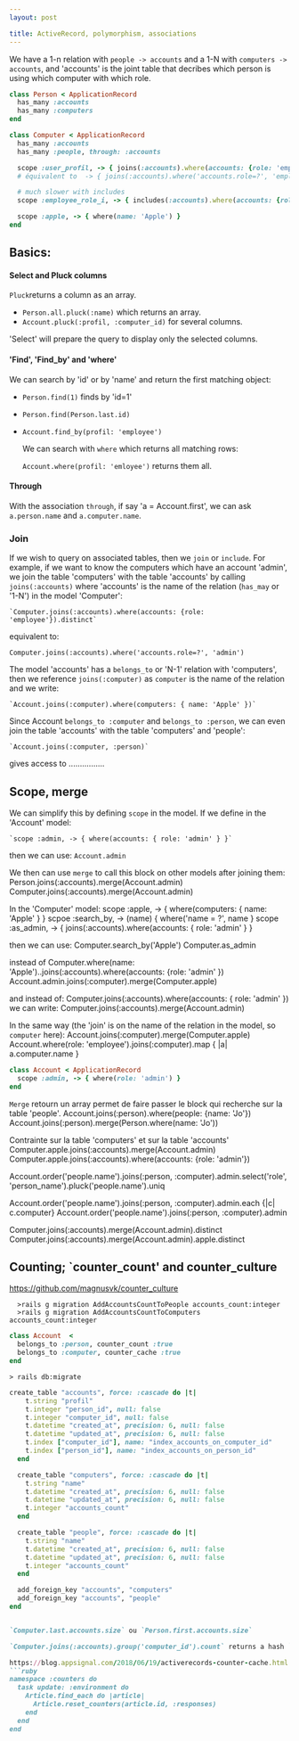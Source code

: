 ```yaml
---
layout: post

title: ActiveRecord, polymorphism, associations
---
```


We have a 1-n relation with `people -> accounts`  and a 1-N with `computers -> accounts`, and 'accounts' is the joint table that decribes which person is using which computer with which role. 


```ruby
class Person < ApplicationRecord
  has_many :accounts
  has_many :computers
end
```
```ruby
class Computer < ApplicationRecord
  has_many :accounts
  has_many :people, through: :accounts

  scope :user_profil, -> { joins(:accounts).where(accounts: {role: 'employee'}) }
  # équivalent to  -> { joins(:accounts).where('accounts.role=?', 'employee') }

  # much slower with includes
  scope :employee_role_i, -> { includes(:accounts).where(accounts: {role: 'employee'}).references(:accounts) }

  scope :apple, -> { where(name: 'Apple') }
end
```
## Basics:

#### Select and Pluck columns
`Pluck`returns a column as an array. 
- `Person.all.pluck(:name)` which returns an array.
- `Account.pluck(:profil, :computer_id)` for several columns.

'Select' will prepare the query to display only the selected columns.

#### 'Find', 'Find_by'  and 'where'
  We can search by 'id' or by 'name' and return the first matching object:
- `Person.find(1)` finds by 'id=1'
- `Person.find(Person.last.id)`
- `Account.find_by(profil: 'employee')`

  We can search with `where` which returns all matching rows:
  
  `Account.where(profil: 'emloyee')` returns them all.

#### Through

  With the association `through`, if say 'a = Account.first', we can ask `a.person.name`  and `a.computer.name`.

  
 ### Join
 
  If we wish to query on associated tables, then we `join` or `include`. For example, if we want to know the computers which have an account 'admin', we join the table 'computers' with the table 'accounts' by calling `joins(:accounts)` where 'accounts' is the name of the relation (`has_may` or '1-N') in the model 'Computer':
  
    `Computer.joins(:accounts).where(accounts: {role: 'employee'}).distinct`
  
equivalent to:

  `Computer.joins(:accounts).where('accounts.role=?', 'admin') `
  
  The model 'accounts' has a `belongs_to` or 'N-1' relation with 'computers', then we reference `joins(:computer)` as `computer` is the name of the relation and we  write:
  
    `Account.joins(:computer).where(computers: { name: 'Apple' })`
    
Since  Account `belongs_to :computer` and `belongs_to :person`,  we can even join the table 'accounts' with the table 'computers' and 'people':
  
    `Account.joins(:computer, :person)`
    
 gives access to ................

    
## Scope, merge

  We can simplify this by defining `scope` in the model. If we define in the 'Account' model:
  
    `scope :admin, -> { where(accounts: { role: 'admin' } }` 
    
then we can use:
    `Account.admin`
  
We then can use `merge` to call this block on other models after joining them:
    Person.joins(:accounts).merge(Account.admin)
    Computer.joins(:accounts).merge(Account.admin)
  
In the 'Computer' model:
  scope :apple, -> { where(computers: { name: 'Apple' } }
  scpoe :search_by, -> (name) { where('name = ?', name }
  scope :as_admin, -> { joins(:accounts).where(accounts: { role: 'admin' } }

then we can use:
    Computer.search_by('Apple')
    Computer.as_admin
    
instead of
     Computer.where(name: 'Apple')..joins(:accounts).where(accounts: {role: 'admin' })
    Account.admin.joins(:computer).merge(Computer.apple)
    
    
and  instead  of:
  Computer.joins(:accounts).where(accounts: { role: 'admin' })
we can write:
  Computer.joins(:accounts).merge(Account.admin)
  
In the same way (the 'join'    is on the name of the relation in the model, so `computer`  here):
  Account.joins(:computer).merge(Computer.apple)
  Account.where(role: 'employee').joins(:computer).map { |a| a.computer.name }
  
  
```ruby
class Account < ApplicationRecord
  scope :admin, -> { where(role: 'admin') }
end
```
`Merge` retourn un array permet de faire passer le block qui recherche sur la table 'people'.
Account.joins(:person).where(people: {name: 'Jo'})
Account.joins(:person).merge(Person.where(name: 'Jo'))

Contrainte sur la table 'computers' et sur la table 'accounts'
Computer.apple.joins(:accounts).merge(Account.admin)
Computer.apple.joins(:accounts).where(accounts: {role: 'admin'})


Account.order('people.name').joins(:person, :computer).admin.select('role', 'person_name').pluck('people.name').uniq
  
  Account.order('people.name').joins(:person, :computer).admin.each {|c| c.computer}
  Account.order('people.name').joins(:person, :computer).admin
  
  Computer.joins(:accounts).merge(Account.admin).distinct
  Computer.joins(:accounts).merge(Account.admin).apple.distinct 


## Counting; `counter_count' and counter_culture
https://github.com/magnusvk/counter_culture

      >rails g migration AddAccountsCountToPeople accounts_count:integer
      >rails g migration AddAccountsCountToComputers accounts_count:integer
      
```ruby
class Account  < 
  belongs_to :person, counter_count :true
  belongs_to :computer, counter_cache :true
end
```
    > rails db:migrate
    

```ruby
create_table "accounts", force: :cascade do |t|
    t.string "profil"
    t.integer "person_id", null: false
    t.integer "computer_id", null: false
    t.datetime "created_at", precision: 6, null: false
    t.datetime "updated_at", precision: 6, null: false
    t.index ["computer_id"], name: "index_accounts_on_computer_id"
    t.index ["person_id"], name: "index_accounts_on_person_id"
  end

  create_table "computers", force: :cascade do |t|
    t.string "name"
    t.datetime "created_at", precision: 6, null: false
    t.datetime "updated_at", precision: 6, null: false
    t.integer "accounts_count"
  end

  create_table "people", force: :cascade do |t|
    t.string "name"
    t.datetime "created_at", precision: 6, null: false
    t.datetime "updated_at", precision: 6, null: false
    t.integer "accounts_count"
  end

  add_foreign_key "accounts", "computers"
  add_foreign_key "accounts", "people"
end


`Computer.last.accounts.size` ou `Person.first.accounts.size`

`Computer.joins(:accounts).group('computer_id').count` returns a hash `{id => nb, ...}`.

https://blog.appsignal.com/2018/06/19/activerecords-counter-cache.html
```ruby
namespace :counters do
  task update: :environment do
    Article.find_each do |article|
      Article.reset_counters(article.id, :responses)
    end
  end
end
```
  
